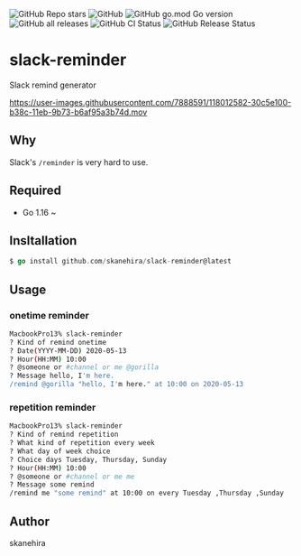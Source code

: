 ![GitHub Repo stars](https://img.shields.io/github/stars/skanehira/slack-reminder?style=social)
![GitHub](https://img.shields.io/github/license/skanehira/slack-reminder)
![GitHub go.mod Go version](https://img.shields.io/github/go-mod/go-version/skanehira/slack-reminder)
![GitHub all releases](https://img.shields.io/github/downloads/skanehira/slack-reminder/total)
![GitHub CI Status](https://img.shields.io/github/workflow/status/skanehira/slack-reminder/ci?label=CI)
![GitHub Release Status](https://img.shields.io/github/workflow/status/skanehira/slack-reminder/Release?label=release)

# slack-reminder
Slack remind generator

https://user-images.githubusercontent.com/7888591/118012582-30c5e100-b38c-11eb-9b73-b6af95a3b74d.mov

## Why
Slack's `/reminder` is very hard to use.

## Required
- Go 1.16 ~

## Insltallation

```go
$ go install github.com/skanehira/slack-reminder@latest
```

## Usage
### onetime reminder
```sh
MacbookPro13% slack-reminder
? Kind of remind onetime
? Date(YYYY-MM-DD) 2020-05-13
? Hour(HH:MM) 10:00
? @someone or #channel or me @gorilla
? Message hello, I'm here.
/remind @gorilla "hello, I'm here." at 10:00 on 2020-05-13
```
### repetition reminder
```sh
MacbookPro13% slack-reminder
? Kind of remind repetition
? What kind of repetition every week
? What day of week choice
? Choice days Tuesday, Thursday, Sunday
? Hour(HH:MM) 10:00
? @someone or #channel or me me
? Message some remind
/remind me "some remind" at 10:00 on every Tuesday ,Thursday ,Sunday
```

## Author
skanehira
